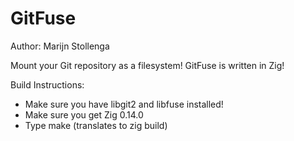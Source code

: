GitFuse
=======
Author: Marijn Stollenga

Mount your Git repository as a filesystem!
GitFuse is written in Zig!

Build Instructions:
- Make sure you have libgit2 and libfuse installed!
- Make sure you get Zig 0.14.0
- Type make (translates to zig build)
